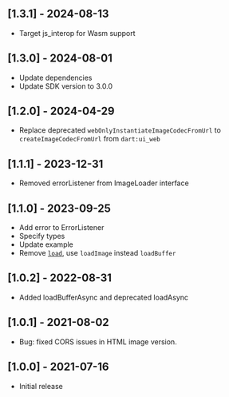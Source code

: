 ## [1.3.1] - 2024-08-13

* Target js_interop for Wasm support

## [1.3.0] - 2024-08-01

* Update dependencies
* Update SDK version to 3.0.0

## [1.2.0] - 2024-04-29

* Replace deprecated `webOnlyInstantiateImageCodecFromUrl` to `createImageCodecFromUrl` from `dart:ui_web`

## [1.1.1] - 2023-12-31

* Removed errorListener from ImageLoader interface

## [1.1.0] - 2023-09-25

* Add error to ErrorListener
* Specify types
* Update example
* Remove [`load`](https://github.com/flutter/flutter/pull/132679), use `loadImage` instead `loadBuffer`

## [1.0.2] - 2022-08-31

* Added loadBufferAsync and deprecated loadAsync

## [1.0.1] - 2021-08-02

* Bug: fixed CORS issues in HTML image version.

## [1.0.0] - 2021-07-16

* Initial release

